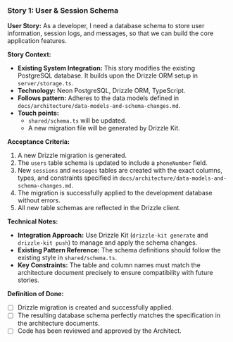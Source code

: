 ### **Story 1: User & Session Schema**

**User Story:**
As a developer, I need a database schema to store user information, session logs, and messages, so that we can build the core application features.

**Story Context:**
*   **Existing System Integration:** This story modifies the existing PostgreSQL database. It builds upon the Drizzle ORM setup in `server/storage.ts`.
*   **Technology:** Neon PostgreSQL, Drizzle ORM, TypeScript.
*   **Follows pattern:** Adheres to the data models defined in `docs/architecture/data-models-and-schema-changes.md`.
*   **Touch points:**
    *   `shared/schema.ts` will be updated.
    *   A new migration file will be generated by Drizzle Kit.

**Acceptance Criteria:**
1.  A new Drizzle migration is generated.
2.  The `users` table schema is updated to include a `phoneNumber` field.
3.  New `sessions` and `messages` tables are created with the exact columns, types, and constraints specified in `docs/architecture/data-models-and-schema-changes.md`.
4.  The migration is successfully applied to the development database without errors.
5.  All new table schemas are reflected in the Drizzle client.

**Technical Notes:**
*   **Integration Approach:** Use Drizzle Kit (`drizzle-kit generate` and `drizzle-kit push`) to manage and apply the schema changes.
*   **Existing Pattern Reference:** The schema definitions should follow the existing style in `shared/schema.ts`.
*   **Key Constraints:** The table and column names must match the architecture document precisely to ensure compatibility with future stories.

**Definition of Done:**
*   [ ] Drizzle migration is created and successfully applied.
*   [ ] The resulting database schema perfectly matches the specification in the architecture documents.
*   [ ] Code has been reviewed and approved by the Architect.
